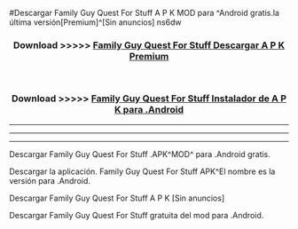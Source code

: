 #Descargar Family Guy Quest For Stuff  A P K MOD para ^Android gratis.la última versión[Premium]^[Sin anuncios] ns6dw



<div align="center">
<h3>Download >>>>> <a href="https://es-web.web.app/?es= Family Guy Quest For Stuff ">Family Guy Quest For Stuff  Descargar A P K Premium</a></h3><br>

<h3>Download >>>>> <a href="https://es-web.web.app/?es= Family Guy Quest For Stuff ">Family Guy Quest For Stuff  Instalador de A P K para .Android</a></h3>
</div>


----------------------------------------------------------

----------------------------------------------------------

----------------------------------------------------------

Descargar Family Guy Quest For Stuff  .APK^MOD^ para .Android gratis.

Descargar la aplicación. Family Guy Quest For Stuff  APK^El nombre es la versión para .Android.

Descargar Family Guy Quest For Stuff  A P K [Sin anuncios]

Descargar Family Guy Quest For Stuff  gratuita del mod para .Android.